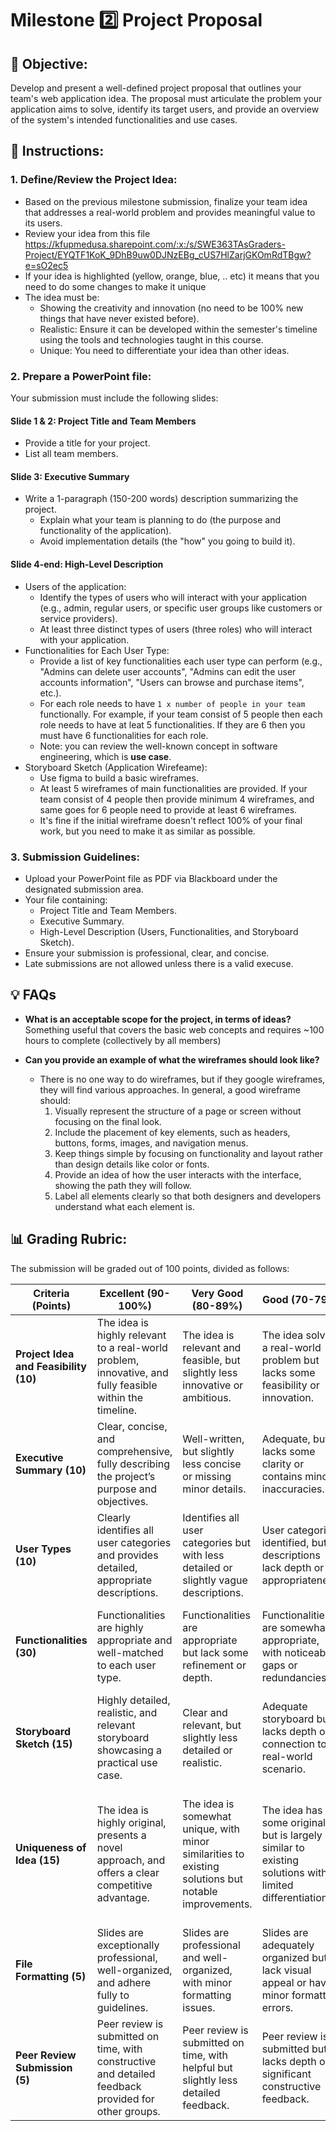 # Milestone 2️⃣ Project Proposal

## 🎯 Objective:
Develop and present a well-defined project proposal that outlines your team's web application idea. The proposal must articulate the problem your application aims to solve, identify its target users, and provide an overview of the system's intended functionalities and use cases.

## 🥋 Instructions:

### 1. Define/Review the Project Idea:
- Based on the previous milestone submission, finalize your team idea that addresses a real-world problem and provides meaningful value to its users.
- Review your idea from this file https://kfupmedusa.sharepoint.com/:x:/s/SWE363TAsGraders-Project/EYQTF1KoK_9DhB9uw0DJNzEBg_cUS7HlZarjGKOmRdTBgw?e=sO2ec5
- If your idea is highlighted (yellow, orange, blue, .. etc) it means that you need to do some changes to make it unique
- The idea must be:
  - Showing the creativity and innovation (no need to be 100% new things that have never existed before).
  - Realistic: Ensure it can be developed within the semester's timeline using the tools and technologies taught in this course.
  - Unique: You need to differentiate your idea than other ideas. 

### 2. Prepare a PowerPoint file:
Your submission must include the following slides:

#### Slide 1 & 2: Project Title and Team Members
- Provide a title for your project.
- List all team members.

#### Slide 3: Executive Summary
- Write a 1-paragraph (150-200 words) description summarizing the project.
  - Explain what your team is planning to do (the purpose and functionality of the application).
  - Avoid implementation details (the "how" you going to build it).

#### Slide 4-end: High-Level Description
- Users of the application:
  - Identify the types of users who will interact with your application (e.g., admin, regular users, or specific user groups like customers or service providers).
  - At least three distinct types of users (three roles) who will interact with your application.
- Functionalities for Each User Type:
  - Provide a list of key functionalities each user type can perform (e.g., "Admins can delete user accounts", "Admins can edit the user accounts information", "Users can browse and purchase items", etc.).
  - For each role needs to have `1 x number of people in your team` functionally. For example, if your team consist of 5 people then each role needs to have at leat 5 functionalities. If they are 6 then you must have 6 functionalities for each role.
  - Note: you can review the well-known concept in software engineering, which is **use case**.
- Storyboard Sketch (Application Wirefeame):
  - Use figma to build a basic wireframes.
  - At least 5 wireframes of main functionalities are provided. If your team consist of 4 people then provide minimum 4 wireframes, and same goes for 6 people need to provide at least 6 wireframes.
  - It's fine if the initial wireframe doesn't reflect 100% of your final work, but you need to make it as similar as possible.

### 3. Submission Guidelines:
- Upload your PowerPoint file as PDF via Blackboard under the designated submission area.
- Your file containing:
  - Project Title and Team Members.
  - Executive Summary.
  - High-Level Description (Users, Functionalities, and Storyboard Sketch).
- Ensure your submission is professional, clear, and concise.
- Late submissions are not allowed unless there is a valid execuse.

## 💡 FAQs

- **What is an acceptable scope for the project, in terms of ideas?**
Something useful that covers the basic web concepts and requires ~100 hours to complete (collectively by all members)

- **Can you provide an example of what the wireframes should look like?**
  - There is no one way to do wireframes, but if they google wireframes, they will find various approaches. In general, a good wireframe should:
    1. Visually represent the structure of a page or screen without focusing on the final look.
    2. Include the placement of key elements, such as headers, buttons, forms, images, and navigation menus.
    3. Keep things simple by focusing on functionality and layout rather than design details like color or fonts.
    4. Provide an idea of how the user interacts with the interface, showing the path they will follow.
    5. Label all elements clearly so that both designers and developers understand what each element is.

## 📊 Grading Rubric:
The submission will be graded out of 100 points, divided as follows:

| **Criteria (Points)** | **Excellent (90-100%)** | **Very Good (80-89%)** | **Good (70-79%)** | **Acceptable (60-69%)** | **Poor (0-59%)** |
|-----------------------|-------------------------|------------------------|-------------------|-------------------------|------------------|
| **Project Idea and Feasibility (10)** | The idea is highly relevant to a real-world problem, innovative, and fully feasible within the timeline. | The idea is relevant and feasible, but slightly less innovative or ambitious. | The idea solves a real-world problem but lacks some feasibility or innovation. | The idea is only somewhat relevant or faces significant feasibility concerns. | The idea is irrelevant, unrealistic, or entirely infeasible.                  |
| **Executive Summary (10)** | Clear, concise, and comprehensive, fully describing the project’s purpose and objectives. | Well-written, but slightly less concise or missing minor details. | Adequate, but lacks some clarity or contains minor inaccuracies. | Basic summary provided, but missing key details or is poorly written. | Missing, unclear, or entirely off-topic summary. |
| **User Types (10)** | Clearly identifies all user categories and provides detailed, appropriate descriptions. | Identifies all user categories but with less detailed or slightly vague descriptions. | User categories identified, but descriptions lack depth or appropriateness. | Identifies only some user categories or provides minimal descriptions. | User categories are missing, unclear, or irrelevant. |
| **Functionalities (30)** | Functionalities are highly appropriate and well-matched to each user type. | Functionalities are appropriate but lack some refinement or depth. | Functionalities are somewhat appropriate, with noticeable gaps or redundancies. | Functionalities are only loosely connected to user needs or poorly defined. | Functionalities are irrelevant, incomplete, or missing entirely. |
| **Storyboard Sketch (15)** | Highly detailed, realistic, and relevant storyboard showcasing a practical use case. | Clear and relevant, but slightly less detailed or realistic. | Adequate storyboard but lacks depth or connection to a real-world scenario. | Minimal storyboard provided, with unclear or irrelevant context. | No storyboard, or it is entirely unrelated to the project. |
| **Uniqueness of Idea (15)** | The idea is highly original, presents a novel approach, and offers a clear competitive advantage. | The idea is somewhat unique, with minor similarities to existing solutions but notable improvements. | The idea has some originality but is largely similar to existing solutions with limited differentiation. | The idea shows minimal originality, relying heavily on existing concepts without meaningful innovation. | The idea is entirely unoriginal, lacks differentiation, or is a direct replication of existing solutions. |
| **File Formatting (5)** | Slides are exceptionally professional, well-organized, and adhere fully to guidelines. | Slides are professional and well-organized, with minor formatting issues. | Slides are adequately organized but lack visual appeal or have minor formatting errors. | Slides are poorly organized or fail to follow several formatting guidelines. | Slides are disorganized, unprofessional, or completely ignore submission guidelines. |
| **Peer Review Submission (5)**| Peer review is submitted on time, with constructive and detailed feedback provided for other groups. | Peer review is submitted on time, with helpful but slightly less detailed feedback. | Peer review is submitted but lacks depth or significant constructive feedback. | Peer review is minimally completed, with little useful feedback provided. | Peer review is missing, incomplete, or submitted late without justification. |
